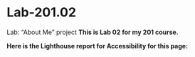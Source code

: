 # Lab-201.02
Lab: “About Me” project
**This is Lab 02 for my 201 course.**

**Here is the Lighthouse report for Accessibility for this page:**
